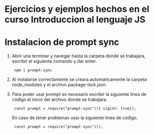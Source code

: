 # Ejercicios y ejemplos hechos en el curso Introduccion al lenguaje JS
# Instalacion de prompt sync
1. Abrir una terminar y navegar hasta la carpeta donde se trabajara,
   escribir el siguiente comando y dar enter.
   
   		npm i prompt-sync
2. Al instalarse correctamente se creara automaticamente la carpeta node_modules y el archivo package-lock.json
3. Para poder usar prompt es necesario escribir la siguiente linea de código al inicio del archivo donde se trabajara.
   
   		const prompt = require("prompt-sync")({ sigint: true});
   En caso de tener problemas usar la siguiente linea de código.

   		const prompt = require("prompt-sync")();

